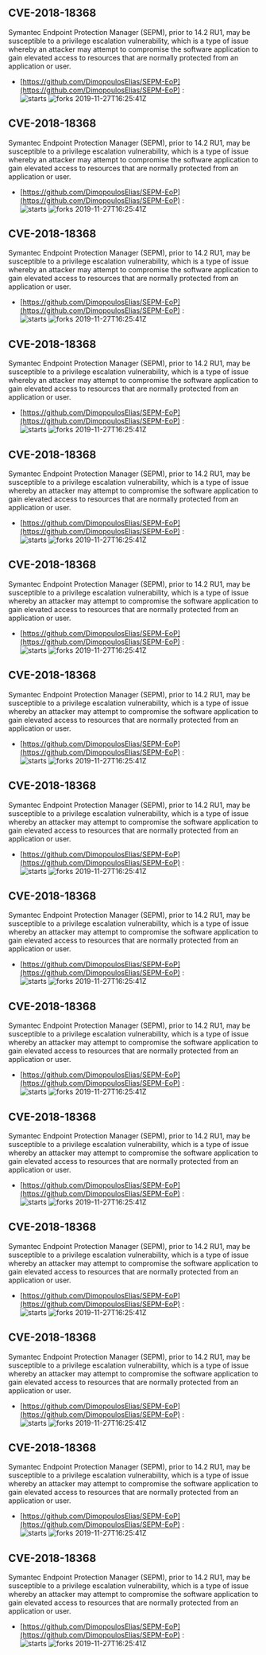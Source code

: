 ## CVE-2018-18368
 Symantec Endpoint Protection Manager (SEPM), prior to 14.2 RU1, may be susceptible to a privilege escalation vulnerability, which is a type of issue whereby an attacker may attempt to compromise the software application to gain elevated access to resources that are normally protected from an application or user.

- [https://github.com/DimopoulosElias/SEPM-EoP](https://github.com/DimopoulosElias/SEPM-EoP) :  
![starts](https://img.shields.io/github/stars/DimopoulosElias/SEPM-EoP.svg) 
![forks](https://img.shields.io/github/forks/DimopoulosElias/SEPM-EoP.svg) 
2019-11-27T16:25:41Z

## CVE-2018-18368
 Symantec Endpoint Protection Manager (SEPM), prior to 14.2 RU1, may be susceptible to a privilege escalation vulnerability, which is a type of issue whereby an attacker may attempt to compromise the software application to gain elevated access to resources that are normally protected from an application or user.

- [https://github.com/DimopoulosElias/SEPM-EoP](https://github.com/DimopoulosElias/SEPM-EoP) :  
![starts](https://img.shields.io/github/stars/DimopoulosElias/SEPM-EoP.svg) 
![forks](https://img.shields.io/github/forks/DimopoulosElias/SEPM-EoP.svg) 
2019-11-27T16:25:41Z

## CVE-2018-18368
 Symantec Endpoint Protection Manager (SEPM), prior to 14.2 RU1, may be susceptible to a privilege escalation vulnerability, which is a type of issue whereby an attacker may attempt to compromise the software application to gain elevated access to resources that are normally protected from an application or user.

- [https://github.com/DimopoulosElias/SEPM-EoP](https://github.com/DimopoulosElias/SEPM-EoP) :  
![starts](https://img.shields.io/github/stars/DimopoulosElias/SEPM-EoP.svg) 
![forks](https://img.shields.io/github/forks/DimopoulosElias/SEPM-EoP.svg) 
2019-11-27T16:25:41Z

## CVE-2018-18368
 Symantec Endpoint Protection Manager (SEPM), prior to 14.2 RU1, may be susceptible to a privilege escalation vulnerability, which is a type of issue whereby an attacker may attempt to compromise the software application to gain elevated access to resources that are normally protected from an application or user.

- [https://github.com/DimopoulosElias/SEPM-EoP](https://github.com/DimopoulosElias/SEPM-EoP) :  
![starts](https://img.shields.io/github/stars/DimopoulosElias/SEPM-EoP.svg) 
![forks](https://img.shields.io/github/forks/DimopoulosElias/SEPM-EoP.svg) 
2019-11-27T16:25:41Z

## CVE-2018-18368
 Symantec Endpoint Protection Manager (SEPM), prior to 14.2 RU1, may be susceptible to a privilege escalation vulnerability, which is a type of issue whereby an attacker may attempt to compromise the software application to gain elevated access to resources that are normally protected from an application or user.

- [https://github.com/DimopoulosElias/SEPM-EoP](https://github.com/DimopoulosElias/SEPM-EoP) :  
![starts](https://img.shields.io/github/stars/DimopoulosElias/SEPM-EoP.svg) 
![forks](https://img.shields.io/github/forks/DimopoulosElias/SEPM-EoP.svg) 
2019-11-27T16:25:41Z

## CVE-2018-18368
 Symantec Endpoint Protection Manager (SEPM), prior to 14.2 RU1, may be susceptible to a privilege escalation vulnerability, which is a type of issue whereby an attacker may attempt to compromise the software application to gain elevated access to resources that are normally protected from an application or user.

- [https://github.com/DimopoulosElias/SEPM-EoP](https://github.com/DimopoulosElias/SEPM-EoP) :  
![starts](https://img.shields.io/github/stars/DimopoulosElias/SEPM-EoP.svg) 
![forks](https://img.shields.io/github/forks/DimopoulosElias/SEPM-EoP.svg) 
2019-11-27T16:25:41Z

## CVE-2018-18368
 Symantec Endpoint Protection Manager (SEPM), prior to 14.2 RU1, may be susceptible to a privilege escalation vulnerability, which is a type of issue whereby an attacker may attempt to compromise the software application to gain elevated access to resources that are normally protected from an application or user.

- [https://github.com/DimopoulosElias/SEPM-EoP](https://github.com/DimopoulosElias/SEPM-EoP) :  
![starts](https://img.shields.io/github/stars/DimopoulosElias/SEPM-EoP.svg) 
![forks](https://img.shields.io/github/forks/DimopoulosElias/SEPM-EoP.svg) 
2019-11-27T16:25:41Z

## CVE-2018-18368
 Symantec Endpoint Protection Manager (SEPM), prior to 14.2 RU1, may be susceptible to a privilege escalation vulnerability, which is a type of issue whereby an attacker may attempt to compromise the software application to gain elevated access to resources that are normally protected from an application or user.

- [https://github.com/DimopoulosElias/SEPM-EoP](https://github.com/DimopoulosElias/SEPM-EoP) :  
![starts](https://img.shields.io/github/stars/DimopoulosElias/SEPM-EoP.svg) 
![forks](https://img.shields.io/github/forks/DimopoulosElias/SEPM-EoP.svg) 
2019-11-27T16:25:41Z

## CVE-2018-18368
 Symantec Endpoint Protection Manager (SEPM), prior to 14.2 RU1, may be susceptible to a privilege escalation vulnerability, which is a type of issue whereby an attacker may attempt to compromise the software application to gain elevated access to resources that are normally protected from an application or user.

- [https://github.com/DimopoulosElias/SEPM-EoP](https://github.com/DimopoulosElias/SEPM-EoP) :  
![starts](https://img.shields.io/github/stars/DimopoulosElias/SEPM-EoP.svg) 
![forks](https://img.shields.io/github/forks/DimopoulosElias/SEPM-EoP.svg) 
2019-11-27T16:25:41Z

## CVE-2018-18368
 Symantec Endpoint Protection Manager (SEPM), prior to 14.2 RU1, may be susceptible to a privilege escalation vulnerability, which is a type of issue whereby an attacker may attempt to compromise the software application to gain elevated access to resources that are normally protected from an application or user.

- [https://github.com/DimopoulosElias/SEPM-EoP](https://github.com/DimopoulosElias/SEPM-EoP) :  
![starts](https://img.shields.io/github/stars/DimopoulosElias/SEPM-EoP.svg) 
![forks](https://img.shields.io/github/forks/DimopoulosElias/SEPM-EoP.svg) 
2019-11-27T16:25:41Z

## CVE-2018-18368
 Symantec Endpoint Protection Manager (SEPM), prior to 14.2 RU1, may be susceptible to a privilege escalation vulnerability, which is a type of issue whereby an attacker may attempt to compromise the software application to gain elevated access to resources that are normally protected from an application or user.

- [https://github.com/DimopoulosElias/SEPM-EoP](https://github.com/DimopoulosElias/SEPM-EoP) :  
![starts](https://img.shields.io/github/stars/DimopoulosElias/SEPM-EoP.svg) 
![forks](https://img.shields.io/github/forks/DimopoulosElias/SEPM-EoP.svg) 
2019-11-27T16:25:41Z

## CVE-2018-18368
 Symantec Endpoint Protection Manager (SEPM), prior to 14.2 RU1, may be susceptible to a privilege escalation vulnerability, which is a type of issue whereby an attacker may attempt to compromise the software application to gain elevated access to resources that are normally protected from an application or user.

- [https://github.com/DimopoulosElias/SEPM-EoP](https://github.com/DimopoulosElias/SEPM-EoP) :  
![starts](https://img.shields.io/github/stars/DimopoulosElias/SEPM-EoP.svg) 
![forks](https://img.shields.io/github/forks/DimopoulosElias/SEPM-EoP.svg) 
2019-11-27T16:25:41Z

## CVE-2018-18368
 Symantec Endpoint Protection Manager (SEPM), prior to 14.2 RU1, may be susceptible to a privilege escalation vulnerability, which is a type of issue whereby an attacker may attempt to compromise the software application to gain elevated access to resources that are normally protected from an application or user.

- [https://github.com/DimopoulosElias/SEPM-EoP](https://github.com/DimopoulosElias/SEPM-EoP) :  
![starts](https://img.shields.io/github/stars/DimopoulosElias/SEPM-EoP.svg) 
![forks](https://img.shields.io/github/forks/DimopoulosElias/SEPM-EoP.svg) 
2019-11-27T16:25:41Z

## CVE-2018-18368
 Symantec Endpoint Protection Manager (SEPM), prior to 14.2 RU1, may be susceptible to a privilege escalation vulnerability, which is a type of issue whereby an attacker may attempt to compromise the software application to gain elevated access to resources that are normally protected from an application or user.

- [https://github.com/DimopoulosElias/SEPM-EoP](https://github.com/DimopoulosElias/SEPM-EoP) :  
![starts](https://img.shields.io/github/stars/DimopoulosElias/SEPM-EoP.svg) 
![forks](https://img.shields.io/github/forks/DimopoulosElias/SEPM-EoP.svg) 
2019-11-27T16:25:41Z

## CVE-2018-18368
 Symantec Endpoint Protection Manager (SEPM), prior to 14.2 RU1, may be susceptible to a privilege escalation vulnerability, which is a type of issue whereby an attacker may attempt to compromise the software application to gain elevated access to resources that are normally protected from an application or user.

- [https://github.com/DimopoulosElias/SEPM-EoP](https://github.com/DimopoulosElias/SEPM-EoP) :  
![starts](https://img.shields.io/github/stars/DimopoulosElias/SEPM-EoP.svg) 
![forks](https://img.shields.io/github/forks/DimopoulosElias/SEPM-EoP.svg) 
2019-11-27T16:25:41Z

